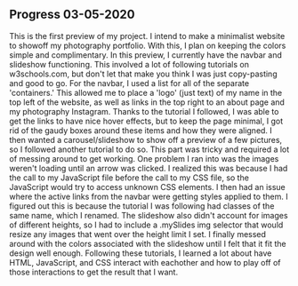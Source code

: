 ## Progress 03-05-2020

This is the first preview of my project. I intend to make a minimalist website to showoff my photography portfolio. With this,
 I plan on keeping the colors simple and complimentary. In this preview, I currently have the navbar and slideshow functioning.
 This involved a lot of following tutorials on w3schools.com, but don't let that make you think I was just copy-pasting and good 
 to go. For the navbar, I used a list for all of the separate 'containers.' This allowed me to place a 'logo' (just text) of my
 name in the top left of the website, as well as links in the top right to an about page and my photography Instagram. Thanks
 to the tutorial I followed, I was able to get the links to have nice hover effects, but to keep the page minimal, I got rid
 of the gaudy boxes around these items and how they were aligned. I then wanted a carousel/slideshow to show off a preview
 of a few pictures, so I followed another tutorial to do so. This part was tricky and required a lot of messing around to get
 working. One problem I ran into was the images weren't loading until an arrow was clicked. I realized this was because
 I had the call to my JavaScript file before the call to my CSS file, so the JavaScript would try to access unknown CSS elements.
 I then had an issue where the active links from the navbar were getting styles applied to them. I figured out this is because
 the tutorial I was following had classes of the same name, which I renamed. The slideshow also didn't account for images of 
 different heights, so I had to include a .mySlides img selector that would resize any images that went over the height limit I set.
 I finally messed around with the colors associated with the slideshow until I felt that it fit the design well enough. Following
 these tutorials, I learned a lot about have HTML, JavaScript, and CSS interact with eachother and how to play off of those interactions
 to get the result that I want. 
